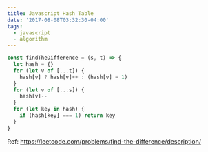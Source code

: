 ```yaml
---
title: Javascript Hash Table
date: '2017-08-08T03:32:30-04:00'
tags:
  - javascript
  - algorithm
---
```


```js
const findTheDifference = (s, t) => {
  let hash = {}
  for (let v of [...t]) {
    hash[v] ? hash[v]++ : (hash[v] = 1)
  }
  for (let v of [...s]) {
    hash[v]--
  }
  for (let key in hash) {
    if (hash[key] === 1) return key
  }
}
```

Ref: https://leetcode.com/problems/find-the-difference/description/
